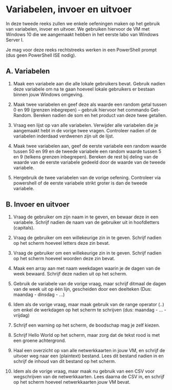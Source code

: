# Variabelen, invoer en uitvoer
In deze tweede reeks zullen we enkele oefeningen maken op het gebruik van variabelen, invoer en uitvoer. We gebruiken hiervoor de VM met Windows 10 die we aangemaakt hebben in het eerste labo van Windows Server I.

Je mag voor deze reeks rechtstreeks werken in een PowerShell prompt (dus geen PowerShell ISE nodig).

## A. Variabelen

1. Maak een variabele aan die alle lokale gebruikers bevat. Gebruik nadien deze variabele om na te gaan hoeveel lokale gebruikers er bestaan binnen jouw Windows omgeving.

2. Maak twee variabelen en geef deze als waarde een random getal tussen 0 en 99 (grenzen inbegrepen) – gebruik hiervoor het commando Get-Random. Bereken nadien de som en het product van deze twee getallen.

3. Vraag een lijst op van alle variabelen. Verwijder alle variabelen die je aangemaakt hebt in de vorige twee vragen. Controleer nadien of de variabelen inderdaad verdwenen zijn uit de lijst.

4. Maak twee variabelen aan, geef de eerste variabele een random waarde tussen 50 en 99 en de tweede variabele een random waarde tussen 5 en 9 (telkens grenzen inbegrepen). Bereken de rest bij deling van de waarde van de eerste variabele gedeeld door de waarde van de tweede variabele.

5. Hergebruik de twee variabelen van de vorige oefening. Controleer via powershell of de eerste variabele strikt groter is dan de tweede variabele.

## B. Invoer en uitvoer

1. Vraag de gebruiker om zijn naam in te geven, en bewaar deze in een variabele. Schrijf nadien de naam van de gebruiker uit in hoofdletters (capitals).

2. Vraag de gebruiker om een willekeurige zin in te geven. Schrijf nadien op het scherm hoeveel letters deze zin bevat.

3. Vraag de gebruiker om een willekeurige zin in te geven. Schrijf nadien op het scherm hoeveel woorden deze zin bevat.

4. Maak een array aan met naam weekdagen waarin je de dagen van de week bewaard. Schrijf deze nadien uit op het scherm.

5. Gebruik de variabele van de vorige vraag, maar schrijf ditmaal de dagen van de week uit op één lijn, gescheiden door een deelteken (Dus: maandag - dinsdag - ...)

6. Idem als de vorige vraag, maar maak gebruik van de range operator (..) om enkel de werkdagen op het scherm te schrijven (dus: maandag - ... - vrijdag)

7. Schrijf een warning op het scherm, de boodschap mag je zelf kiezen.

8. Schrijf Hello World op het scherm, maar zorg dat de tekst rood is met een groene achtergrond.

9. Haal een overzicht op van alle netwerkkaarten in jouw VM, en schrijf de uitvoer weg naar een (plaintext) bestand. Lees dit bestand nadien in en schrijf de inhoud van dit bestand op het scherm.

10. Idem als de vorige vraag, maar maak nu gebruik van een CSV voor wegschrijven van de netwerkkaarten. Lees daarna de CSV in, en schrijf op het scherm hoeveel netwerkkaarten jouw VM bevat.
